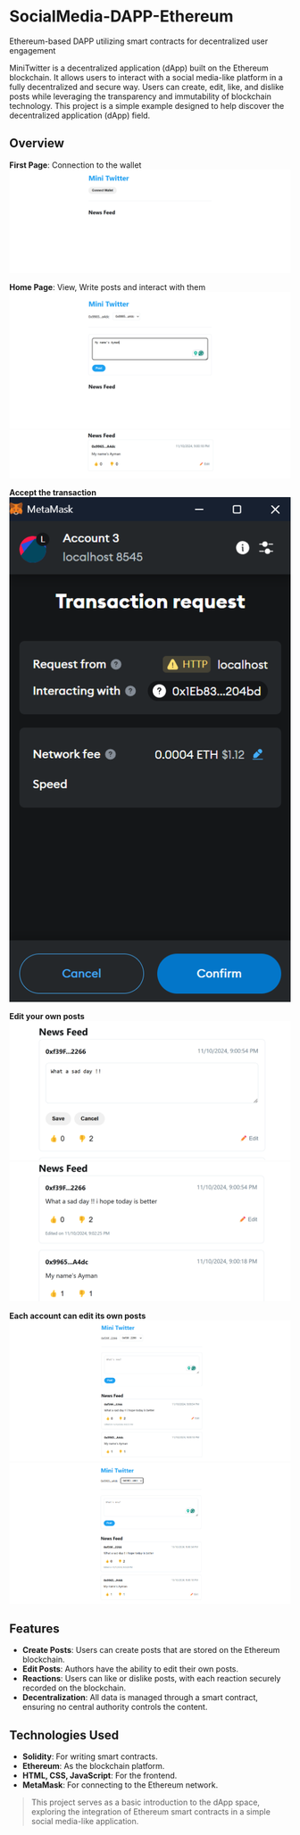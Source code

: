 # SocialMedia-DAPP-Ethereum
Ethereum-based DAPP utilizing smart contracts for decentralized user engagement

MiniTwitter is a decentralized application (dApp) built on the Ethereum blockchain. It allows users to interact with a social media-like platform in a fully decentralized and secure way. Users can create, edit, like, and dislike posts while leveraging the transparency and immutability of blockchain technology. This project is a simple example designed to help discover the decentralized application (dApp) field.

## Overview
**First Page**: Connection to the wallet  
![](readmepic/1.png)


**Home Page**: View, Write posts and interact with them  
![](readmepic/2.png)
![](readmepic/3.png)  


**Accept the transaction**  
![](readmepic/8.png)  


**Edit your own posts**  
![](readmepic/4.png)
![](readmepic/5.png)  


**Each account can edit its own posts**  
![](readmepic/6.png)  
![](readmepic/7.png)

## Features
- **Create Posts**: Users can create posts that are stored on the Ethereum blockchain.
- **Edit Posts**: Authors have the ability to edit their own posts.
- **Reactions**: Users can like or dislike posts, with each reaction securely recorded on the blockchain.
- **Decentralization**: All data is managed through a smart contract, ensuring no central authority controls the content.

## Technologies Used
- **Solidity**: For writing smart contracts.
- **Ethereum**: As the blockchain platform.
- **HTML, CSS, JavaScript**: For the frontend.
- **MetaMask**: For connecting to the Ethereum network.

> This project serves as a basic introduction to the dApp space, exploring the integration of Ethereum smart contracts in a simple social media-like application.
